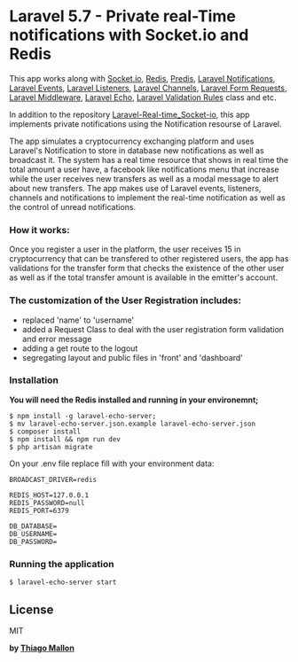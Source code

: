 # Laravel 5.7 - Private real-Time notifications with Socket.io and Redis 

This app works along with [Socket.io], [Redis], [Predis], [Laravel Notifications], [Laravel Events], [Laravel Listeners], [Laravel Channels], [Laravel Form Requests], [Laravel Middleware], [Laravel Echo], [Laravel Validation Rules] class and etc.

In addition to the repository [Laravel-Real-time_Socket-io], this app implements private notifications using the Notification resourse of Laravel. 

The app simulates a cryptocurrency exchanging platform and uses Laravel's Notification to store in database new notifications as well as broadcast it. The system has a real time resource that shows in real time the total amount a user have, a facebook like notifications menu that increase while the user receives new transfers as well as a modal message to alert about new transfers. The app makes use of Laravel events, listeners, channels and notifications to implement the real-time notification as well as the control of unread notifications.

### How it works:

Once you register a user in the platform, the user receives 15 in cryptocurrency that can be transfered to other registered users, the app has validations for the transfer form that checks the existence of the other user as well as if the total transfer amount is available in the emitter's account.

### The customization of the User Registration includes:

- replaced 'name' to 'username'
- added a Request Class to deal with the user registration form validation and error message
- adding a get route to the logout
- segregating layout and public files in 'front' and 'dashboard'

### Installation

**You will need the Redis installed and running in your environemnt;**

```
$ npm install -g laravel-echo-server;
$ mv laravel-echo-server.json.example laravel-echo-server.json 
$ composer install
$ npm install && npm run dev
$ php artisan migrate
```

On your .env file replace fill with your environment data:
```
BROADCAST_DRIVER=redis

REDIS_HOST=127.0.0.1
REDIS_PASSWORD=null 
REDIS_PORT=6379

DB_DATABASE=
DB_USERNAME=
DB_PASSWORD=
```

### Running the application

```
$ laravel-echo-server start
```

License
----

MIT

**by [Thiago Mallon]**

 [Socket.io]: <https://socket.io/>
 [Vue.js]: <https://vuejs.org/>
 [Redis]: <https://redis.io/>
 [Predis]: <https://github.com/nrk/predis>
 [Laravel Events]: <https://laravel.com/docs/5.7/events>
 [Laravel Listeners]: <https://laravel.com/docs/5.7/events#queued-event-listeners>
 [Laravel Notifications]: <https://laravel.com/docs/5.7/notifications>
 [Laravel Channels]: <https://laravel.com/docs/5.7/broadcasting#defining-channel-classes>
 [Laravel Validation Rules]: <https://laravel.com/docs/5.7/validation#custom-validation-rules>
 [Laravel Form Requests]: <https://laravel.com/docs/5.7/validation#creating-form-requests>
 [Laravel Middleware]: <https://laravel.com/docs/5.7/middleware>
 [Laravel Echo]: <https://laravel.com/docs/5.7/broadcasting#installing-laravel-echo>
 [laravel-echo]: <https://www.npmjs.com/package/laravel-echo>
 [laravel-echo-server]: <https://www.npmjs.com/package/laravel-echo-server>
 [Thiago Mallon]: <https://www.linkedin.com/in/thiago-mallon/>
 [Laravel-Real-time_Socket-io]: <https://github.com/jamesmallon/Laravel-Real-time_Socket-io>

